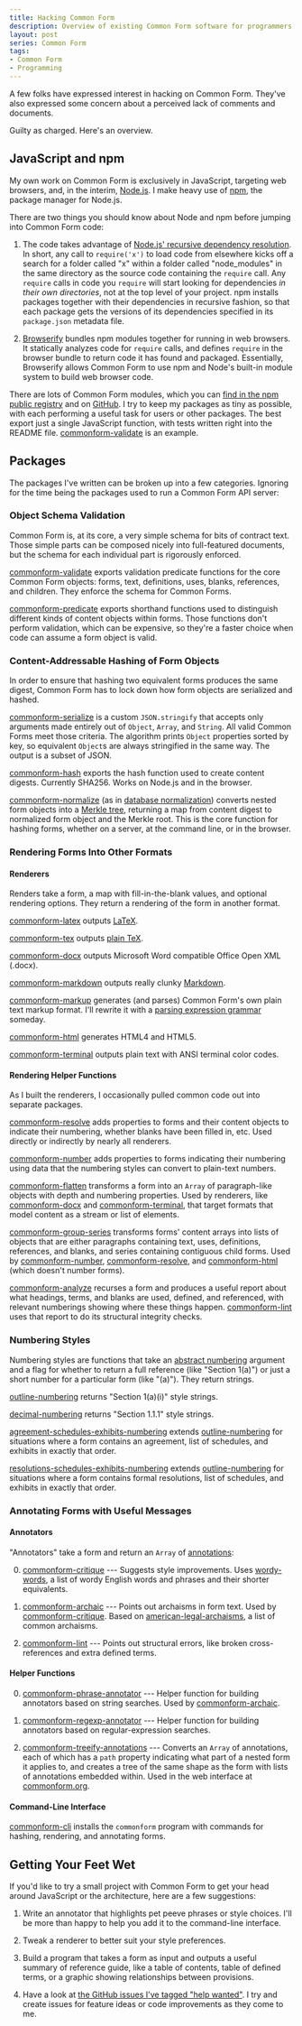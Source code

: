 ```yaml
---
title: Hacking Common Form
description: Overview of existing Common Form software for programmers
layout: post
series: Common Form
tags:
- Common Form
- Programming
---
```

A few folks have expressed interest in hacking on Common Form. They've also expressed some concern about a perceived lack of comments and documents.

Guilty as charged. Here's an overview.

<!--jump-->

## JavaScript and npm

My own work on Common Form is exclusively in JavaScript, targeting web browsers, and, in the interim, [Node.js](https://nodejs.org). I make heavy use of [npm](https://npmjs.com), the package manager for Node.js.

There are two things you should know about Node and npm before jumping into Common Form code:

1. The code takes advantage of [Node.js' recursive dependency resolution](https://nodejs.org/api/modules.html). In short, any call to `require('x')` to load code from elsewhere kicks off a search for a folder called "x" within a folder called "node_modules" in the same directory as the source code containing the `require` call. Any `require` calls in code you `require` will start looking for dependencies _in their own directories_, not at the top level of your project. npm installs packages together with their dependencies in recursive fashion, so that each package gets the versions of its dependencies specified in its `package.json` metadata file.

2. [Browserify](http://browserify.org) bundles npm modules together for running in web browsers. It statically analyzes code for `require` calls, and defines `require` in the browser bundle to return code it has found and packaged. Essentially, Browserify allows Common Form to use npm and Node's built-in module system to build web browser code.

There are lots of Common Form modules, which you can [find in the npm public registry](https://www.npmjs.com/search?q=commonform) and on [GitHub](https://github.com/commonform). I try to keep my packages as tiny as possible, with each performing a useful task for users or other packages. The best export just a single JavaScript function, with tests written right into the README file. [commonform-validate][commonform-validate] is an example.

## Packages

The packages I've written can be broken up into a few categories. Ignoring for the time being the packages used to run a Common Form API server:

### Object Schema Validation

Common Form is, at its core, a very simple schema for bits of contract text. Those simple parts can be composed nicely into full-featured documents, but the schema for each individual part is rigorously enforced.

[commonform-validate][commonform-validate] exports validation predicate functions for the core Common Form objects: forms, text, definitions, uses, blanks, references, and children. They enforce the schema for Common Forms.

[commonform-predicate][commonform-predicate] exports shorthand functions used to distinguish different kinds of content objects within forms. Those functions don't perform validation, which can be expensive, so they're a faster choice when code can assume a form object is valid.

### Content-Addressable Hashing of Form Objects

In order to ensure that hashing two equivalent forms produces the same digest, Common Form has to lock down how form objects are serialized and hashed.

[commonform-serialize][commonform-serialize] is a custom `JSON.stringify` that accepts only arguments made entirely out of `Object`, `Array`, and `String`. All valid Common Forms meet those criteria. The algorithm prints `Object` properties sorted by key, so equivalent `Object`s are always stringified in the same way. The output is a subset of JSON.

[commonform-hash][commonform-hash] exports the hash function used to create content digests. Currently SHA256. Works on Node.js and in the browser.

[commonform-normalize][commonform-normalize] (as in [database normalization](https://en.wikipedia.org/wiki/Database_normalization)) converts nested form objects into a [Merkle tree](https://en.wikipedia.org/wiki/Merkle_tree), returning a map from content digest to normalized form object and the Merkle root. This is the core function for hashing forms, whether on a server, at the command line, or in the browser.

### Rendering Forms Into Other Formats

#### Renderers

Renders take a form, a map with fill-in-the-blank values, and optional rendering options. They return a rendering of the form in another format.

[commonform-latex][commonform-latex] outputs [LaTeX](https://en.wikipedia.org/wiki/LaTeX).

[commonform-tex][commonform-tex] outputs [plain TeX](https://en.wikipedia.org/wiki/TeX).

[commonform-docx][commonform-docx] outputs Microsoft Word compatible Office Open XML (.docx).

[commonform-markdown][commonform-markdown] outputs really clunky [Markdown](http://commonmark.org/).

[commonform-markup][commonform-markup] generates (and parses) Common Form's own plain text markup format. I'll rewrite it with a [parsing expression grammar](https://en.wikipedia.org/wiki/Parsing_expression_grammar) someday.

[commonform-html][commonform-html] generates HTML4 and HTML5.

[commonform-terminal][commonform-terminal] outputs plain text with ANSI terminal color codes.

#### Rendering Helper Functions

As I built the renderers, I occasionally pulled common code out into separate packages.

[commonform-resolve][commonform-resolve] adds properties to forms and their content objects to indicate their numbering, whether blanks have been filled in, etc. Used directly or indirectly by nearly all renderers.

[commonform-number][commonform-number] adds properties to forms indicating their numbering using data that the numbering styles can convert to plain-text numbers.

[commonform-flatten][commonform-flatten] transforms a form into an `Array` of paragraph-like objects with depth and numbering properties. Used by renderers, like [commonform-docx][commonform-docx] and [commonform-terminal][commonform-terminal], that target formats that model content as a stream or list of elements.

[commonform-group-series][commonform-group-series] transforms forms' content arrays into lists of objects that are either paragraphs containing text, uses, definitions, references, and blanks, and series containing contiguous child forms. Used by [commonform-number][commonform-number], [commonform-resolve][commonform-resolve], and [commonform-html][commonform-html] (which doesn't number forms).

[commonform-analyze][commonform-analyze] recurses a form and produces a useful report about what headings, terms, and blanks are used, defined, and referenced, with relevant numberings showing where these things happen. [commonform-lint][commonform-lint] uses that report to do its structural integrity checks.

### Numbering Styles

Numbering styles are functions that take an [abstract numbering](https://www.npmjs.com/packages/abstract-numbering) argument and a flag for whether to return a full reference (like "Section 1(a)") or just a short number for a particular form (like "(a)"). They return strings.

[outline-numbering][outline-numbering] returns "Section 1(a)(i)" style strings.

[decimal-numbering][decimal-numbering] returns "Section 1.1.1" style strings.

[agreement-schedules-exhibits-numbering][agreement-schedules-exhibits-numbering] extends [outline-numbering][outline-numbering] for situations where a form contains an agreement, list of schedules, and exhibits in exactly that order.

[resolutions-schedules-exhibits-numbering][agreement-schedules-exhibits-numbering] extends [outline-numbering][outline-numbering] for situations where a form contains formal resolutions, list of schedules, and exhibits in exactly that order.

### Annotating Forms with Useful Messages

#### Annotators

"Annotators" take a form and return an `Array` of [annotations](https://github.com/commonform/commonform-annotations):

0. [commonform-critique][commonform-critique] --- Suggests style improvements. Uses [wordy-words][wordy-words], a list of wordy English words and phrases and their shorter equivalents.

0. [commonform-archaic][commonform-archaic] --- Points out archaisms in form text. Used by [commonform-critique][commonform-critique]. Based on [american-legal-archaisms][american-legal-archaisms], a list of common archaisms.

0. [commonform-lint][commonform-lint] --- Points out structural errors, like broken cross-references and extra defined terms.

#### Helper Functions

0. [commonform-phrase-annotator][commonform-phrase-annotator] --- Helper function for building annotators based on string searches. Used by [commonform-archaic][commonform-archaic].

0. [commonform-regexp-annotator][commonform-regexp-annotator] --- Helper function for building annotators based on regular-expression searches.

0. [commonform-treeify-annotations][commonform-treeify-annotations] --- Converts an `Array` of annotations, each of which has a `path` property indicating what part of a nested form it applies to, and creates a tree of the same shape as the form with lists of annotations embedded within. Used in the web interface at [commonform.org](https://commonform.org).

#### Command-Line Interface

[commonform-cli][commonform-cli] installs the `commonform` program with commands for hashing, rendering, and annotating forms.

## Getting Your Feet Wet

If you'd like to try a small project with Common Form to get your head around JavaScript or the architecture, here are a few suggestions:

1. Write an annotator that highlights pet peeve phrases or style choices. I'll be more than happy to help you add it to the command-line interface.

2. Tweak a renderer to better suit your style preferences.

3. Build a program that takes a form as input and outputs a useful summary of reference guide, like a table of contents, table of defined terms, or a graphic showing relationships between provisions.

4. Have a look at [the GitHub issues I've tagged "help wanted"](https://github.com/issues?utf8=%E2%9C%93&q=is%3Aopen+is%3Aissue+user%3Acommonform+label%3A%22help+wanted%22). I try and create issues for feature ideas or code improvements as they come to me.

[agreement-schedules-exhibits-numbering]: https://npmjs.com/packages/agreement-schedules-exhibits-numbering
[american-legal-archaisms]: https://npmjs.com/packages/american-legal-archaisms
[commonform-analyze]: https://npmjs.com/packages/commonform-analyze
[commonform-archaic]: https://npmjs.com/packages/commonform-archaic
[commonform-cli]: https://npmjs.com/packages/commonform-cli
[commonform-critique]: https://npmjs.com/packages/commonform-critique
[commonform-critique]: https://npmjs.com/packages/commonform-critique
[commonform-docx]: https://npmjs.com/packages/commonform-docx
[commonform-flatten]: https://npmjs.com/packages/commonform-flatten
[commonform-group-series]: https://npmjs.com/packages/commonform-group-series
[commonform-hash]: https://npmjs.com/packages/commonform-hash
[commonform-html]: https://npmjs.com/packages/commonform-html
[commonform-latex]: https://npmjs.com/packages/commonform-latex
[commonform-lint]: https://npmjs.com/packages/commonform-lint
[commonform-markdown]: https://npmjs.com/packages/commonform-markdown
[commonform-markup]: https://npmjs.com/packages/commonform-markup
[commonform-normalize]: https://npmjs.com/packages/commonform-normalize
[commonform-number]: https://npmjs.com/packages/commonform-number
[commonform-phrase-annotator]: https://npmjs.com/packages/commonform-phrase-annotator
[commonform-predicate]: https://npmjs.com/packages/commonform-validate
[commonform-regexp-annotator]: https://npmjs.com/packages/commonform-regexp-annotator
[commonform-resolve]: https://npmjs.com/packages/commonform-resolve
[commonform-serialize]: https://npmjs.com/packages/commonform-serialize
[commonform-serve-leveldb]: https://npmjs.com/packages/commonform-serve-leveldb
[commonform-serve-memory]: https://npmjs.com/packages/commonform-serve-memory
[commonform-serve-postgres]: https://npmjs.com/packages/commonform-serve-postgres
[commonform-serve]: https://npmjs.com/packages/commonform-serve
[commonform-serve]: https://npmjs.com/packages/comonform-serve
[commonform-terminal]: https://npmjs.com/packages/commonform-terminal
[commonform-tex]: https://npmjs.com/packages/commonform-tex
[commonform-treeify-annotations]: https://npmjs.com/packages/commonform-treeify-annotations
[commonform-validate]: https://npmjs.com/packages/commonform-validate
[decimal-numbering]: https://npmjs.com/packages/decimal-numbering
[level-commonform]: level-commonform
[outline-numbering]: https://npmjs.com/packages/outline-numbering
[resolutions-schedules-exhibits-numbering]: https://npmjs.com/packages/resolutions-schedules-exhibits-numbering
[wordy-words]: https://npmjs.com/packages/wordy-words

